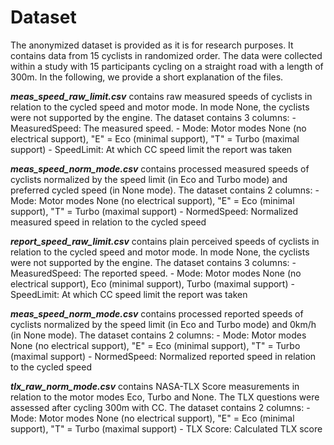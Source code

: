 # Dataset

The anonymized dataset is provided as it is for research purposes. It contains data from 15 cyclists in randomized order. The data were collected within a study with 15 participants cycling on a straight road with a length of 300m. In the following, we provide a short explanation of the files.

***meas_speed_raw_limit.csv*** contains raw measured speeds of cyclists in relation to the cycled speed and motor mode. In mode None, the cyclists were not supported by the engine. The dataset contains 3 columns: 
	- MeasuredSpeed: The measured speed.
	- Mode: Motor modes None (no electrical support), "E" = Eco (minimal support), "T" = Turbo (maximal support)
	- SpeedLimit: At which CC speed limit the report was taken

***meas_speed_norm_mode.csv*** contains processed measured speeds of cyclists normalized by the speed limit (in Eco and Turbo mode) and preferred cycled speed (in None mode). The dataset contains 2 columns:
	- Mode: Motor modes None (no electrical support), "E" = Eco (minimal support), "T" = Turbo (maximal support)
	- NormedSpeed: Normalized measured speed in relation to the cycled speed

***report_speed_raw_limit.csv*** contains plain perceived speeds of cyclists in relation to the cycled speed and motor mode. In mode None, the cyclists were not supported by the engine. The dataset contains 3 columns: 
	- MeasuredSpeed: The reported speed.
	- Mode: Motor modes None (no electrical support), Eco (minimal support), Turbo (maximal support)
	- SpeedLimit: At which CC speed limit the report was taken

***meas_speed_norm_mode.csv*** contains processed reported speeds of cyclists normalized by the speed limit (in Eco and Turbo mode) and 0km/h (in None mode). The dataset contains 2 columns:
	- Mode: Motor modes None (no electrical support), "E" = Eco (minimal support), "T" = Turbo (maximal support)
	- NormedSpeed: Normalized reported speed in relation to the cycled speed

***tlx_raw_norm_mode.csv*** contains NASA-TLX Score measurements in relation to the motor modes Eco, Turbo and None. The TLX questions were assessed after cycling 300m with CC. The dataset contains 2 columns:
	- Mode: Motor modes None (no electrical support), "E" = Eco (minimal support), "T" = Turbo (maximal support)
	- TLX Score: Calculated TLX score
